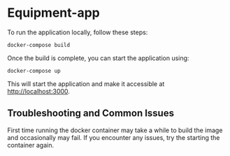 # Equipment-app

To run the application locally, follow these steps:

```docker
docker-compose build
```

Once the build is complete, you can start the application using:

```docker
docker-compose up
```

This will start the application and make it accessible at [http://localhost:3000](http://localhost:3000).

## Troubleshooting and Common Issues

First time running the docker container may take a while to build the image and occasionally may fail. If you encounter any issues, try the starting the container again.
